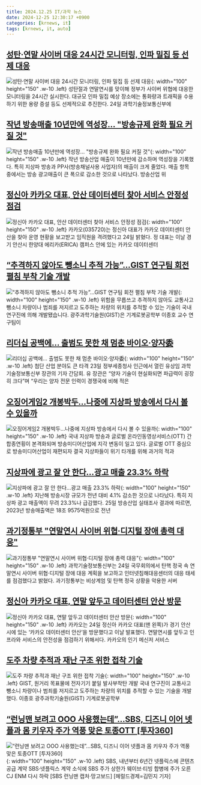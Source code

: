 ```yaml
---
title: 2024.12.25 IT/과학 뉴스
date: 2024-12-25 12:30:17 +0900
categories: [krnews, it]
tags: [krnews, it, auto]
---
```

## [성탄·연말 사이버 대응 24시간 모니터링, 인파 밀집 등 선제 대응](https://n.news.naver.com/mnews/article/008/0005132957)

![성탄·연말 사이버 대응 24시간 모니터링, 인파 밀집 등 선제 대응](https://mimgnews.pstatic.net/image/origin/008/2024/12/24/5132957.jpg?type=nf220_150){: width="100" height="150" .w-10 .left}
성탄절과 연말연시를 맞이해 정부가 사이버 위협에 대응한 모니터링을 24시간 실시한다. 대규모 인파 밀집 예상 장소에는 통화량과 트래픽을 수용하기 위한 용량 증설 등도 선제적으로 추진한다. 24일 과학기술정보통신부에

## [작년 방송매출 10년만에 역성장... "방송규제 완화 필요 커질 것"](https://n.news.naver.com/mnews/article/008/0005133119)

![작년 방송매출 10년만에 역성장... "방송규제 완화 필요 커질 것"](https://mimgnews.pstatic.net/image/origin/008/2024/12/25/5133119.jpg?type=nf220_150){: width="100" height="150" .w-10 .left}
작년 방송산업 매출이 10년만에 감소하며 역성장을 기록했다. 특히 지상파 방송과 PP사(방송채널사용 사업자)의 매출이 크게 줄었다. 매출 항목 중에서는 방송 광고매출이 큰 폭으로 감소한 것으로 나타났다. 방송산업 위

## [정신아 카카오 대표, 안산 데이터센터 찾아 서비스 안정성 점검](https://n.news.naver.com/mnews/article/421/0007984503)

![정신아 카카오 대표, 안산 데이터센터 찾아 서비스 안정성 점검](https://mimgnews.pstatic.net/image/origin/421/2024/12/24/7984503.jpg?type=nf220_150){: width="100" height="150" .w-10 .left}
카카오(035720)는 정신아 대표가 카카오 데이터센터 안산을 찾아 운영 현황을 보고받고 임직원을 격려했다고 24일 밝혔다. 정 대표는 이날 경기 안산시 한양대 에리카(ERICA) 캠퍼스 안에 있는 카카오 데이터센터

## [“추격하지 않아도 뺑소니 추적 가능”…GIST 연구팀 회전 펼침 부착 기술 개발](https://n.news.naver.com/mnews/article/056/0011863303)

![“추격하지 않아도 뺑소니 추적 가능”…GIST 연구팀 회전 펼침 부착 기술 개발](https://mimgnews.pstatic.net/image/origin/056/2024/12/24/11863303.jpg?type=nf220_150){: width="100" height="150" .w-10 .left}
위험을 무릅쓰고 추격하지 않아도 교통사고 뺑소니 차량이나 범죄를 저지르고 도주하는 차량의 위치를 추적할 수 있는 기술이 국내 연구진에 의해 개발됐습니다. 광주과학기술원(GIST)은 기계로봇공학부 이종호 교수 연구팀이

## [리더십 공백에… 출범도 못한 채 멈춘 바이오·양자委](https://n.news.naver.com/mnews/article/023/0003878268)

![리더십 공백에… 출범도 못한 채 멈춘 바이오·양자委](https://mimgnews.pstatic.net/image/origin/023/2024/12/24/3878268.jpg?type=nf220_150){: width="100" height="150" .w-10 .left}
첨단 산업 분야도 큰 타격 23일 정부세종청사 인근에서 열린 유상임 과학기술정보통신부 장관의 기자 간담회. 유 장관은 “양자 기술이 현실화되면 파급력이 굉장히 크다”며 “우리는 양자 전문 인력이 경쟁국에 비해 적은

## [오징어게임2 개봉박두…나중에 지상파 방송에서 다시 볼 수 있을까](https://n.news.naver.com/mnews/article/003/0012980408)

![오징어게임2 개봉박두…나중에 지상파 방송에서 다시 볼 수 있을까](https://mimgnews.pstatic.net/image/origin/003/2024/12/25/12980408.jpg?type=nf220_150){: width="100" height="150" .w-10 .left}
국내 지상파 방송과 글로벌 온라인동영상서비스(OTT) 간 합종연횡이 본격화되며 방송미디어산업에 지각 변동이 일고 있다. 글로벌 OTT 중심으로 방송미디어산업이 재편되자 결국 지상파들이 위기 타개를 위해 과거의 적과

## [지상파에 광고 잘 안 한다…광고 매출 23.3% 하락](https://n.news.naver.com/mnews/article/081/0003506237)

![지상파에 광고 잘 안 한다…광고 매출 23.3% 하락](https://mimgnews.pstatic.net/image/origin/081/2024/12/25/3506237.jpg?type=nf220_150){: width="100" height="150" .w-10 .left}
지난해 방송시장 규모가 전년 대비 4.1% 감소한 것으로 나타났다. 특히 지상파 광고 매출액이 무려 23.3%나 급감했다. 25일 방송산업 실태조사 결과에 따르면, 2023년 방송매출액은 18조 9575억원으로 전년

## [과기정통부 "연말연시 사이버 위협·디지털 장애 총력 대응"](https://n.news.naver.com/mnews/article/001/0015124149)

![과기정통부 "연말연시 사이버 위협·디지털 장애 총력 대응"](https://mimgnews.pstatic.net/image/origin/001/2024/12/24/15124149.jpg?type=nf220_150){: width="100" height="150" .w-10 .left}
과학기술정보통신부는 24일 국무회의에서 탄핵 정국 속 연말연시 사이버 위협·디지털 장애 대응 계획을 보고하고 인터넷침해대응센터의 대응 태세를 점검했다고 밝혔다. 과기정통부는 비상계엄 및 탄핵 정국 상황을 악용한 서버

## [정신아 카카오 대표, 연말 앞두고 데이터센터 안산 방문](https://n.news.naver.com/mnews/article/015/0005074017)

![정신아 카카오 대표, 연말 앞두고 데이터센터 안산 방문](https://mimgnews.pstatic.net/image/origin/015/2024/12/24/5074017.jpg?type=nf220_150){: width="100" height="150" .w-10 .left}
카카오는 24일 정신아 카카오 대표(맨 왼쪽)가 경기 안산시에 있는 ‘카카오 데이터센터 안산’을 방문했다고 이날 발표했다. 연말연시를 앞두고 인프라와 서비스의 안전성을 점검하기 위해서다. 카카오의 인기 메신저 서비스

## [도주 차량 추적과 재난 구조 위한 접착 기술](https://n.news.naver.com/mnews/article/366/0001042520)

![도주 차량 추적과 재난 구조 위한 접착 기술](https://mimgnews.pstatic.net/image/origin/366/2024/12/24/1042520.jpg?type=nf220_150){: width="100" height="150" .w-10 .left}
GIST, 원거리 목표물에 전자기기 붙일 발사부착탄 개발 국내 연구진이 교통사고 뺑소니 차량이나 범죄를 저지르고 도주하는 차량의 위치를 추적할 수 있는 기술을 개발했다. 이종호 광주과학기술원(GIST) 기계로봇공학부

## [“런닝맨 보려고 OOO 사용했는데”…SBS, 디즈니 이어 넷플과 몸 키우자 주가 역풍 맞은 토종OTT [투자360]](https://n.news.naver.com/mnews/article/016/0002407163)

![“런닝맨 보려고 OOO 사용했는데”…SBS, 디즈니 이어 넷플과 몸 키우자 주가 역풍 맞은 토종OTT [투자360]](https://mimgnews.pstatic.net/image/origin/016/2024/12/25/2407163.jpg?type=nf220_150){: width="100" height="150" .w-10 .left}
SBS, 내년부터 6년간 넷플릭스에 콘텐츠 공급 계약 SBS·넷플릭스 계약 소식에 SBS 주가 상한가 웨이브·티빙 합병에 주가 오른 CJ ENM 다시 하락 [SBS 런닝맨 캡처·망고보드] [헤럴드경제=김민지 기자]

